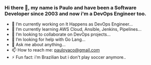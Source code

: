 ### Hi there 👋, my name is Paulo and have been a Software Developer since 2003 and now i'm a DevOps Engineer too.

- 🔭 I’m currently working on It Happens as DevOps Engineer...
- 🌱 I’m currently learning AWS Cloud, Ansible, Jenkins, Pipelines...
- 👯 I’m looking to collaborate on DevOps projects...
- 🤔 I’m looking for help with Go Lang...
- 💬 Ask me about anything...
- 📫 How to reach me: pauloyaco@gmail.com
- ⚡ Fun fact: i'm Brazilian but i don't play soccer anymore..
